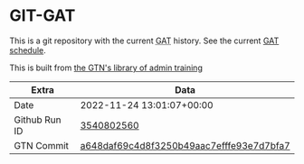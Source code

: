 # GIT-GAT

This is a git repository with the current <abbr title="Galaxy Admin Training">GAT</abbr> history. See the current [GAT schedule](https://gxy.io/gat).

This is built from [the GTN's library of admin training](https://training.galaxyproject.org/training-material/topics/admin/)

Extra | Data
--- | ---
Date | 2022-11-24 13:01:07+00:00
Github Run ID | [3540802560](https://github.com/galaxyproject/training-material/actions/runs/3540802560)
GTN Commit | [a648daf69c4d8f3250b49aac7efffe93e7d7bfa7](https://github.com/galaxyproject/training-material/tree/a648daf69c4d8f3250b49aac7efffe93e7d7bfa7)
